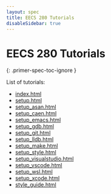 ```yaml
---
layout: spec
title: EECS 280 Tutorials
disableSidebar: true
---
```



EECS 280 Tutorials
======================
{: .primer-spec-toc-ignore }

List of tutorials:
  - [index.html](index.html)
  - [setup.html](setup.html)
  - [setup_asan.html](setup_asan.html)
  - [setup_caen.html](setup_caen.html)
  - [setup_emacs.html](setup_emacs.html)
  - [setup_gdb.html](setup_gdb.html)
  - [setup_git.html](setup_git.html)
  - [setup_lldb.html](setup_lldb.html)
  - [setup_make.html](setup_make.html)
  - [setup_style.html](setup_style.html)
  - [setup_visualstudio.html](setup_visualstudio.html)
  - [setup_vscode.html](setup_vscode.html)
  - [setup_wsl.html](setup_wsl.html)
  - [setup_xcode.html](setup_xcode.html)
  - [style_guide.html](style_guide.html)
